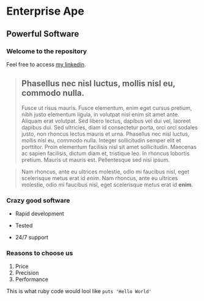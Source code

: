 Enterprise Ape
===============

Powerful Software
-----------------

### Welcome to the repository

Feel free to access [my linkedin](https://www.linkedin.com/pub/dibya-mukhopadhyay/40/a9a/886).

> ## Phasellus nec nisl luctus, mollis nisl eu, commodo nulla. 
>
> Fusce ut risus mauris. Fusce elementum, enim eget cursus pretium, nibh justo elementum ligula, in volutpat nisi enim sit amet ante. Aliquam erat volutpat. Sed libero lectus, dapibus vel dui vel, laoreet dapibus dui. Sed ultricies, diam id consectetur porta, orci orci sodales justo, non rhoncus lectus mauris et urna. Phasellus nec nisl luctus, mollis nisl eu, commodo nulla. Integer sollicitudin semper elit et porttitor. Proin elementum facilisis nisl sit amet sollicitudin. Maecenas ac sapien facilisis, dictum diam et, tristique leo. In rhoncus lobortis pretium. Mauris ut mauris est. Pellentesque sed nisi ipsum.

>
> Nam rhoncus, ante eu ultrices molestie, odio mi faucibus nisl, eget scelerisque metus erat id *enim*.
>Nam rhoncus, ante eu ultrices molestie, odio mi faucibus nisl, eget scelerisque metus erat id **enim**.


### Crazy good software
* Rapid development
+ Tested
- 24/7 support

### Reasons to choose us
1. Price
2. Precision
3. Performance

This is what ruby code would lool like `puts 'Hello World'`
